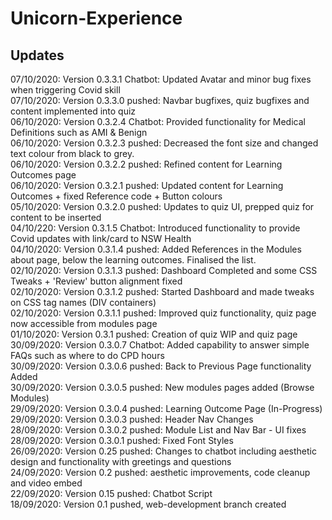 # Unicorn-Experience  

## Updates
07/10/2020: Version 0.3.3.1 Chatbot: Updated Avatar and minor bug fixes when triggering Covid skill  
07/10/2020: Version 0.3.3.0 pushed: Navbar bugfixes, quiz bugfixes and content implemented into quiz  
06/10/2020: Version 0.3.2.4 Chatbot: Provided functionality for Medical Definitions such as AMI & Benign  
06/10/2020: Version 0.3.2.3 pushed: Decreased the font size and changed text colour from black to grey.   
06/10/2020: Version 0.3.2.2 pushed: Refined content for Learning Outcomes page  
06/10/2020: Version 0.3.2.1 pushed: Updated content for Learning Outcomes + fixed Reference code + Button colours  
05/10/2020: Version 0.3.2.0 pushed: Updates to quiz UI, prepped quiz for content to be inserted  
04/10/220: Version 0.3.1.5 Chatbot: Introduced functionality to provide Covid updates with link/card to NSW Health  
04/10/2020: Version 0.3.1.4 pushed: Added References in the Modules about page, below the learning outcomes. Finalised the list.  
02/10/2020: Version 0.3.1.3 pushed: Dashboard Completed and some CSS Tweaks + 'Review' button alignment fixed  
02/10/2020: Version 0.3.1.2 pushed: Started Dashboard and made tweaks on CSS tag names (DIV containers)  
02/10/2020: Version 0.3.1.1 pushed: Improved quiz functionality, quiz page now accessible from modules page  
01/10/2020: Version 0.3.1 pushed: Creation of quiz WIP and quiz page  
30/09/2020: Version 0.3.0.7 Chatbot: Added capability to answer simple FAQs such as where to do CPD hours  
30/09/2020: Version 0.3.0.6 pushed: Back to Previous Page functionality Added  
30/09/2020: Version 0.3.0.5 pushed: New modules pages added (Browse Modules)  
29/09/2020: Version 0.3.0.4 pushed: Learning Outcome Page (In-Progress)  
29/09/2020: Version 0.3.0.3 pushed: Header Nav Changes  
28/09/2020: Version 0.3.0.2 pushed: Module List and Nav Bar - UI fixes  
28/09/2020: Version 0.3.0.1 pushed: Fixed Font Styles  
26/09/2020: Version 0.25 pushed: Changes to chatbot including aesthetic design and functionality with greetings and questions  
24/09/2020: Version 0.2 pushed: aesthetic improvements, code cleanup and video embed  
22/09/2020: Version 0.15 pushed: Chatbot Script  
18/09/2020: Version 0.1 pushed, web-development branch created  
